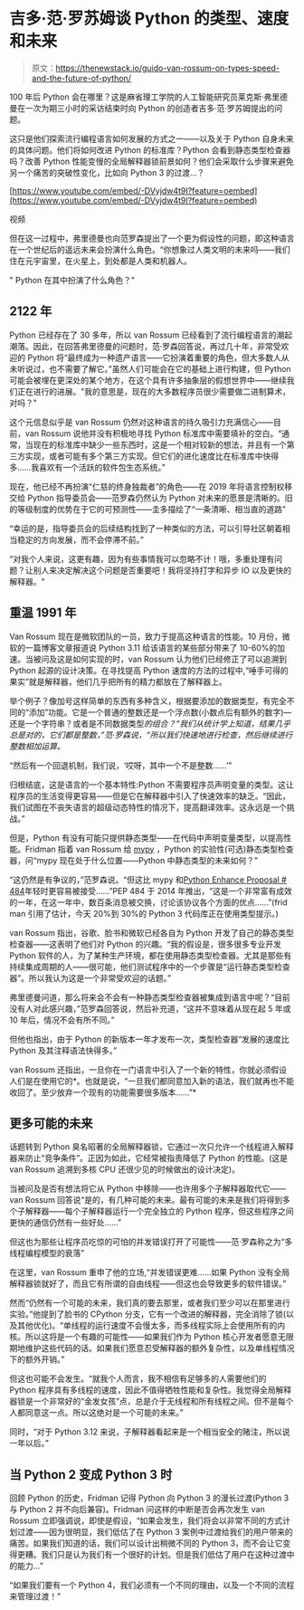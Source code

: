 # 吉多·范·罗苏姆谈 Python 的类型、速度和未来

> 原文：<https://thenewstack.io/guido-van-rossum-on-types-speed-and-the-future-of-python/>

100 年后 Python 会在哪里？这是麻省理工学院的人工智能研究员莱克斯·弗里德曼在一次为期三小时的采访结束时向 Python 的创造者吉多·范·罗苏姆提出的问题。

这只是他们探索流行编程语言如何发展的方式之一——以及关于 Python 自身未来的具体问题。他们将如何改进 Python 的标准库？Python 会看到静态类型检查器吗？改善 Python 性能变慢的全局解释器锁前景如何？他们会采取什么步骤来避免另一个痛苦的突破性变化，比如向 Python 3 的过渡…？

[https://www.youtube.com/embed/-DVyjdw4t9I?feature=oembed](https://www.youtube.com/embed/-DVyjdw4t9I?feature=oembed)

视频

但在这一过程中，弗里德曼也向范罗森提出了一个更为假设性的问题，即这种语言在一个世纪后的遥远未来会扮演什么角色。“你想象过人类文明的未来吗——我们住在元宇宙里，在火星上，到处都是人类和机器人。

" Python 在其中扮演了什么角色？"

## 2122 年

Python 已经存在了 30 多年，所以 van Rossum 已经看到了流行编程语言的潮起潮落。因此，在回答弗里德曼的问题时，范·罗森回答说，再过几十年，非常受欢迎的 Python 将“最终成为一种遗产语言——它扮演着重要的角色，但大多数人从未听说过，也不需要了解它。”虽然人们可能会在它的基础上进行构建，但 Python 可能会被埋在更深处的某个地方，在这个具有许多抽象层的假想世界中——继续我们正在进行的进展。"我的意思是，现在的大多数程序员很少需要做二进制算术，对吗？"

这个元信息似乎是 van Rossum 仍然对这种语言的持久吸引力充满信心——目前，van Rossum 说他并没有积极地寻找 Python 标准库中需要填补的空白。“通常，当现在的标准库中缺少一些东西时，这是一个相对较新的想法，并且有一个第三方实现，或者可能有多个第三方实现。但它们的进化速度比在标准库中快得多……我喜欢有一个活跃的软件包生态系统。”

现在，他已经不再扮演“仁慈的终身独裁者”的角色——在 2019 年将语言控制权移交给 Python 指导委员会——范罗森仍然认为 Python 对未来的愿景是清晰的。旧的等级制度的优势在于它的可预测性——圭多描绘了“一条清晰、相当直的道路”

“幸运的是，指导委员会的后续结构找到了一种类似的方法，可以引导社区朝着相当稳定的方向发展，而不会停滞不前。”

“对我个人来说，这更有趣，因为有些事情我可以忽略不计！哦，多重处理有问题？让别人来决定解决这个问题是否重要吧！我将坚持打字和异步 IO 以及更快的解释器。"

## 重温 1991 年

Van Rossum 现在是微软团队的一员，致力于提高这种语言的性能。10 月份，微软的一篇博客文章报道说 Python 3.11 给该语言的某些部分带来了 10-60%的加速。当被问及这是如何实现的时，van Rossum 认为他们已经修正了可以追溯到 Python 起源的设计决策。在寻找提高 Python 速度的方法的过程中,“唾手可得的果实”就是解释器，他们几乎把所有的精力都放在了解释器上。

举个例子？像加号这样简单的东西有多种含义，根据要添加的数据类型，有完全不同的“添加”功能。它是一个普通的整数还是一个浮点数(小数点后有额外的数字)—还是一个字符串？或者是不同数据类型*的组合？“我们从统计学上知道，结果几乎总是对的，它们都是整数，”范·罗森说，“所以我们快速地进行检查，然后继续进行整数相加运算。*

“然后有一个回退机制，我们说，‘哎呀，其中一个不是整数……’"

归根结底，这是语言的一个基本特性:Python 不需要程序员声明变量的类型。这让程序员的生活变得更容易——但是它在解释器中引入了快速效率的缺乏。“因此，我们试图在不丧失语言的超级动态特性的情况下，提高翻译效率。这永远是一个挑战。”

但是，Python 有没有可能只提供静态类型——在代码中声明变量类型，以提高性能。Fridman 指着 van Rossum 给 [mypy](http://mypy-lang.org/) ，Python 的实验性(可选)静态类型检查器，问“mypy 现在处于什么位置——Python 中静态类型的未来如何？”

“这仍然是有争议的，”范罗森说。“但这比 mypy 和[Python Enhance Proposal # 484](https://peps.python.org/pep-0484/)年轻时更容易被接受……”PEP 484 于 2014 年推出，“这是一个非常富有成效的一年，在这一年中，数百条消息被交换，讨论该协议各个方面的优点……”(frid man 引用了估计，今天 20%到 30%的 Python 3 代码库正在使用类型提示。)

van Rossum 指出，谷歌、脸书和微软已经各自为 Python 开发了自己的静态类型检查器——这表明了他们对 Python 的兴趣。“我的假设是，很多很多专业开发 Python 软件的人，为了某种生产环境，都在使用静态类型检查器。尤其是那些有持续集成周期的人——很可能，他们测试程序中的一个步骤是“运行静态类型检查器”。所以我认为这是一个非常受欢迎的话题。”

弗里德曼问道，那么将来会不会有一种静态类型检查器被集成到语言中呢？“目前没有人对此感兴趣，”范罗森回答说，然后补充道，“这并不意味着从现在起 5 年或 10 年后，情况不会有所不同。”

但他也指出，由于 Python 的新版本一年才发布一次，类型检查器“发展的速度比 Python 及其注释语法快得多。”

van Rossum 还指出，一旦你在一门语言中引入了一个新的特性，你就必须假设人们是在使用它的*。也就是说，“一旦我们都同意加入新的语法，我们就再也不能收回了。至少放弃一个现有的功能需要很多版本……”*

## 更多可能的未来

话题转到 Python 臭名昭著的全局解释器锁，它通过一次只允许一个线程进入解释器来防止“竞争条件”。正因为如此，它经常被指责降低了 Python 的性能。(这是 van Rossum 追溯到多核 CPU 还很少见的时候做出的设计决定)。

当被问及是否有想法将它从 Python 中移除——也许用多个子解释器取代它——van Rossum 回答说“是的，有几种可能的未来。最有可能的未来是我们将得到多个子解释器——每个子解释器运行一个完全独立的 Python 程序，但这些程序之间更快的通信仍然有一些好处……”

但这也为那些让程序员吃惊的可怕的并发错误打开了可能性——范·罗森称之为“多线程编程模型的衰落”

在这里，van Rossum 重申了他的立场,“并发错误更难……如果 Python 没有全局解释器锁就好了，而且它有所谓的自由线程——但这也会导致更多的软件错误。”

然而“仍然有一个可能的未来，我们真的要去那里，或者我们至少可以在那里进行实验。”他提到了脸书的 CPython 分支，它有一个改进的解释器，完全消除了锁(以及其他优化)。“单线程的运行速度不会慢太多，而多线程实际上会使用所有的内核。所以这将是一个有趣的可能性——如果我们作为 Python 核心开发者愿意无限期地维护这些代码的话。如果我们愿意忍受解释器的额外复杂性，以及单线程情况下的额外开销。”

但这也可能不会发生。“就我个人而言，我不相信有足够多的人需要他们的 Python 程序具有多线程的速度，因此不值得牺牲性能和复杂性。我觉得全局解释器锁是一个非常好的“金发女孩”点，总是介于无线程和所有线程之间。但不是每个人都同意这一点。所以这绝对是一个可能的未来。”

同时，“对于 Python 3.12 来说，子解释器看起来是一个相当安全的赌注，所以说一年以后。”

## 当 Python 2 变成 Python 3 时

回顾 Python 的历史，Fridman 记得 Python 向 Python 3 的漫长过渡(Python 3 与 Python 2 并不向后兼容)。Fridman 问这样的中断是否会再次发生 van Rossum 立即强调说，即使是假设，“如果会发生，我们将会以非常不同的方式计划过渡——因为很明显，我们低估了在 Python 3 案例中过渡给我们的用户带来的痛苦。如果我们知道的话，我们可以设计出稍微不同的 Python 3，而不会让它变得更糟。我们只是认为我们有一个很好的计划。但是我们低估了用户在这种过渡中的能力…”

“如果我们要有一个 Python 4，我们必须有一个不同的理由，以及一个不同的流程来管理过渡！”

<svg xmlns:xlink="http://www.w3.org/1999/xlink" viewBox="0 0 68 31" version="1.1"><title>Group</title> <desc>Created with Sketch.</desc></svg>